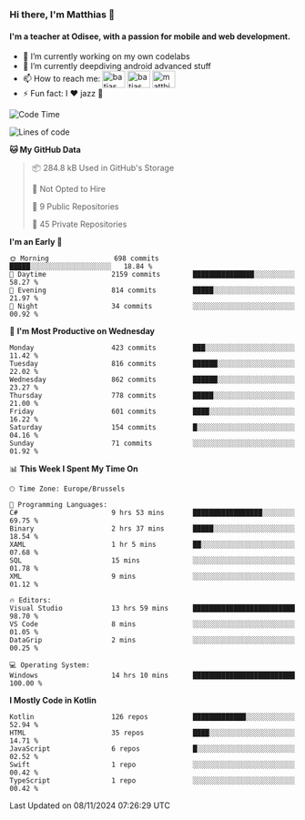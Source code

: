 ### Hi there, I'm Matthias 👋

#### I'm a teacher at Odisee, with a passion for mobile and web development.

- 🔭 I’m currently working on my own codelabs
- 🌱 I’m currently deepdiving android advanced stuff
- 📫 How to reach me: <a href="https://dev.to/batjas" target="_blank"><img align="center" src="https://raw.githubusercontent.com/rahuldkjain/github-profile-readme-generator/master/src/images/icons/Social/devto.svg" alt="batjas" height="30" width="40" /></a>
<a href="https://twitter.com/batjas" target="_blank"><img align="center" src="https://raw.githubusercontent.com/rahuldkjain/github-profile-readme-generator/master/src/images/icons/Social/twitter.svg" alt="batjas" height="30" width="40" /></a>
<a href="https://linkedin.com/in/matthiasdruwé" target="_blank"><img align="center" src="https://raw.githubusercontent.com/rahuldkjain/github-profile-readme-generator/master/src/images/icons/Social/linked-in-alt.svg" alt="matthiasdruwé" height="30" width="40" /></a>
- ⚡ Fun fact: I ❤ jazz 🎷


<!--START_SECTION:waka-->
![Code Time](http://img.shields.io/badge/Code%20Time-1%2C288%20hrs%2045%20mins-blue)

![Lines of code](https://img.shields.io/badge/From%20Hello%20World%20I%27ve%20Written-5.1%20million%20lines%20of%20code-blue)

**🐱 My GitHub Data** 

> 📦 284.8 kB Used in GitHub's Storage 
 > 
> 🚫 Not Opted to Hire
 > 
> 📜 9 Public Repositories 
 > 
> 🔑 45 Private Repositories 
 > 
**I'm an Early 🐤** 

```text
🌞 Morning                698 commits         █████░░░░░░░░░░░░░░░░░░░░   18.84 % 
🌆 Daytime                2159 commits        ███████████████░░░░░░░░░░   58.27 % 
🌃 Evening                814 commits         █████░░░░░░░░░░░░░░░░░░░░   21.97 % 
🌙 Night                  34 commits          ░░░░░░░░░░░░░░░░░░░░░░░░░   00.92 % 
```
📅 **I'm Most Productive on Wednesday** 

```text
Monday                   423 commits         ███░░░░░░░░░░░░░░░░░░░░░░   11.42 % 
Tuesday                  816 commits         ██████░░░░░░░░░░░░░░░░░░░   22.02 % 
Wednesday                862 commits         ██████░░░░░░░░░░░░░░░░░░░   23.27 % 
Thursday                 778 commits         █████░░░░░░░░░░░░░░░░░░░░   21.00 % 
Friday                   601 commits         ████░░░░░░░░░░░░░░░░░░░░░   16.22 % 
Saturday                 154 commits         █░░░░░░░░░░░░░░░░░░░░░░░░   04.16 % 
Sunday                   71 commits          ░░░░░░░░░░░░░░░░░░░░░░░░░   01.92 % 
```


📊 **This Week I Spent My Time On** 

```text
🕑︎ Time Zone: Europe/Brussels

💬 Programming Languages: 
C#                       9 hrs 53 mins       █████████████████░░░░░░░░   69.75 % 
Binary                   2 hrs 37 mins       █████░░░░░░░░░░░░░░░░░░░░   18.54 % 
XAML                     1 hr 5 mins         ██░░░░░░░░░░░░░░░░░░░░░░░   07.68 % 
SQL                      15 mins             ░░░░░░░░░░░░░░░░░░░░░░░░░   01.78 % 
XML                      9 mins              ░░░░░░░░░░░░░░░░░░░░░░░░░   01.12 % 

🔥 Editors: 
Visual Studio            13 hrs 59 mins      █████████████████████████   98.70 % 
VS Code                  8 mins              ░░░░░░░░░░░░░░░░░░░░░░░░░   01.05 % 
DataGrip                 2 mins              ░░░░░░░░░░░░░░░░░░░░░░░░░   00.25 % 

💻 Operating System: 
Windows                  14 hrs 10 mins      █████████████████████████   100.00 % 
```

**I Mostly Code in Kotlin** 

```text
Kotlin                   126 repos           █████████████░░░░░░░░░░░░   52.94 % 
HTML                     35 repos            ████░░░░░░░░░░░░░░░░░░░░░   14.71 % 
JavaScript               6 repos             █░░░░░░░░░░░░░░░░░░░░░░░░   02.52 % 
Swift                    1 repo              ░░░░░░░░░░░░░░░░░░░░░░░░░   00.42 % 
TypeScript               1 repo              ░░░░░░░░░░░░░░░░░░░░░░░░░   00.42 % 
```




 Last Updated on 08/11/2024 07:26:29 UTC
<!--END_SECTION:waka-->
